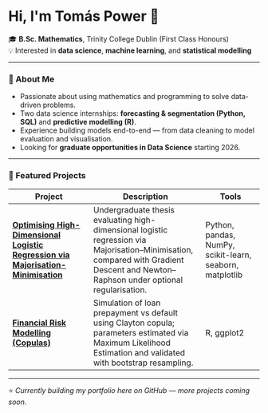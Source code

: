 # Hi, I'm Tomás Power 👋  

🎓 **B.Sc. Mathematics**, Trinity College Dublin (First Class Honours)  
💡 Interested in **data science**, **machine learning**, and **statistical modelling**  

---

### 🧠 About Me
- Passionate about using mathematics and programming to solve data-driven problems.  
- Two data science internships: **forecasting & segmentation (Python, SQL)** and **predictive modelling (R)**.  
- Experience building models end-to-end — from data cleaning to model evaluation and visualisation.  
- Looking for **graduate opportunities in Data Science** starting 2026.

---

### 📂 Featured Projects
| Project | Description | Tools |
|----------|--------------|-------|
| [**Optimising High-Dimensional Logistic Regression via Majorisation-Minimisation**](https://github.com/tomasmp1/thesis-logistic-mm) | Undergraduate thesis evaluating high-dimensional logistic regression via Majorisation–Minimisation, compared with Gradient Descent and Newton–Raphson under optional regularisation. | Python, pandas, NumPy, scikit-learn, seaborn, matplotlib |
| [**Financial Risk Modelling (Copulas)**](https://github.com/tomasmp1/copula-competing-risks) | Simulation of loan prepayment vs default using Clayton copula; parameters estimated via Maximum Likelihood Estimation and validated with bootstrap resampling. | R, ggplot2 |

---

⭐ *Currently building my portfolio here on GitHub — more projects coming soon.*
